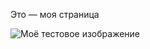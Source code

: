 <html>
  <head>
    <meta charset="utf-8">
	  <title>Тестовая страница</title>
	  <link href="styles/style.css" rel="stylesheet" type="text/css">
  </head>
  <body>
	  <p>Это — моя страница</p>
    <img src="C:\Users\admin\Documents\Git\mind\Inbox\Обучение\Языки\WEB\web-projects\вставка_изображений\file-structure.png" alt="Моё тестовое изображение">
  </body>
</html>



